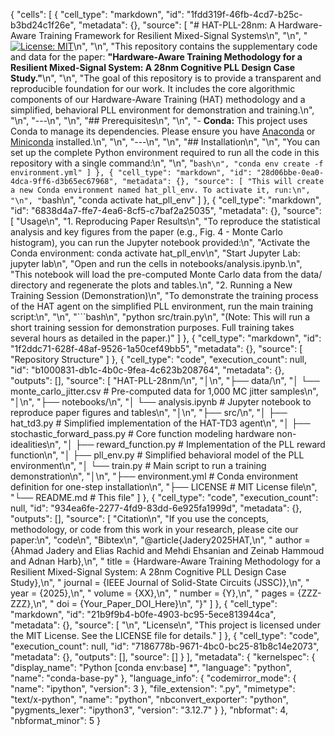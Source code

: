 {
 "cells": [
  {
   "cell_type": "markdown",
   "id": "1fdd319f-46fb-4cd7-b25c-b3bd24c1f26e",
   "metadata": {},
   "source": [
    "# HAT-PLL-28nm: A Hardware-Aware Training Framework for Resilient Mixed-Signal Systems\n",
    "\n",
    "[![License: MIT](https://img.shields.io/badge/License-MIT-yellow.svg)](https://opensource.org/licenses/MIT)\n",
    "\n",
    "This repository contains the supplementary code and data for the paper: **\"Hardware-Aware Training Methodology for a Resilient Mixed-Signal System: A 28nm Cognitive PLL Design Case Study.\"**\n",
    "\n",
    "The goal of this repository is to provide a transparent and reproducible foundation for our work. It includes the core algorithmic components of our Hardware-Aware Training (HAT) methodology and a simplified, behavioral PLL environment for demonstration and training.\n",
    "\n",
    "---\n",
    "\n",
    "## Prerequisites\n",
    "\n",
    "- **Conda:** This project uses Conda to manage its dependencies. Please ensure you have [Anaconda](https://www.anaconda.com/products/individual) or [Miniconda](https://docs.conda.io/en/latest/miniconda.html) installed.\n",
    "\n",
    "---\n",
    "\n",
    "## Installation\n",
    "\n",
    "You can set up the complete Python environment required to run all the code in this repository with a single command:\n",
    "\n",
    "```bash\n",
    "conda env create -f environment.yml"
   ]
  },
  {
   "cell_type": "markdown",
   "id": "28d06bbe-0ea0-4dca-9ff6-d3b65ec67968",
   "metadata": {},
   "source": [
    "This will create a new Conda environment named hat_pll_env. To activate it, run:\n",
    "\n",
    "```bash\n",
    "conda activate hat_pll_env"
   ]
  },
  {
   "cell_type": "markdown",
   "id": "6838d4a7-ffe7-4ea6-8cf5-c7baf2a25035",
   "metadata": {},
   "source": [
    "Usage\n",
    "1. Reproducing Paper Results\n",
    "To reproduce the statistical analysis and key figures from the paper (e.g., Fig. 4 - Monte Carlo histogram), you can run the Jupyter notebook provided:\n",
    "Activate the Conda environment: conda activate hat_pll_env\n",
    "Start Jupyter Lab: jupyter lab\n",
    "Open and run the cells in notebooks/analysis.ipynb.\n",
    "This notebook will load the pre-computed Monte Carlo data from the data/ directory and regenerate the plots and tables.\n",
    "2. Running a New Training Session (Demonstration)\n",
    "To demonstrate the training process of the HAT agent on the simplified PLL environment, run the main training script:\n",
    "\n",
    "```bash\n",
    "python src/train.py\n",
    "(Note: This will run a short training session for demonstration purposes. Full training takes several hours as detailed in the paper.)"
   ]
  },
  {
   "cell_type": "markdown",
   "id": "1f2ddc71-628f-48af-9526-1a50cef49bb5",
   "metadata": {},
   "source": [
    "Repository Structure"
   ]
  },
  {
   "cell_type": "code",
   "execution_count": null,
   "id": "b1000831-db1c-4b0c-9fea-4c623b208764",
   "metadata": {},
   "outputs": [],
   "source": [
    "HAT-PLL-28nm/\n",
    "│\n",
    "├── data/\n",
    "│   └── monte_carlo_jitter.csv  # Pre-computed data for 1,000 MC jitter samples\n",
    "│\n",
    "├── notebooks/\n",
    "│   └── analysis.ipynb          # Jupyter notebook to reproduce paper figures and tables\n",
    "│\n",
    "├── src/\n",
    "│   ├── hat_td3.py              # Simplified implementation of the HAT-TD3 agent\n",
    "│   ├── stochastic_forward_pass.py # Core function modeling hardware non-idealities\n",
    "│   ├── reward_function.py      # Implementation of the PLL reward function\n",
    "│   ├── pll_env.py              # Simplified behavioral model of the PLL environment\n",
    "│   └── train.py                # Main script to run a training demonstration\n",
    "│\n",
    "├── environment.yml             # Conda environment definition for one-step installation\n",
    "├── LICENSE                     # MIT License file\n",
    "└── README.md                   # This file"
   ]
  },
  {
   "cell_type": "code",
   "execution_count": null,
   "id": "934ea6fe-2277-4fd9-83dd-6e925fa1999d",
   "metadata": {},
   "outputs": [],
   "source": [
    "Citation\n",
    "If you use the concepts, methodology, or code from this work in your research, please cite our paper:\n",
    "code\n",
    "Bibtex\n",
    "@article{Jadery2025HAT,\n",
    "  author  = {Ahmad Jadery and Elias Rachid and Mehdi Ehsanian and Zeinab Hammoud and Adnan Harb},\n",
    "  title   = {Hardware-Aware Training Methodology for a Resilient Mixed-Signal System: A 28nm Cognitive PLL Design Case Study},\n",
    "  journal = {IEEE Journal of Solid-State Circuits (JSSC)},\n",
    "  year    = {2025},\n",
    "  volume  = {XX},\n",
    "  number  = {Y},\n",
    "  pages   = {ZZZ-ZZZ},\n",
    "  doi     = {Your_Paper_DOI_Here}\n",
    "}"
   ]
  },
  {
   "cell_type": "markdown",
   "id": "21b9f9b4-b0fe-4903-bc95-5ece813944ca",
   "metadata": {},
   "source": [
    "\n",
    "License\n",
    "This project is licensed under the MIT License. See the LICENSE file for details."
   ]
  },
  {
   "cell_type": "code",
   "execution_count": null,
   "id": "7186778b-9671-4bc0-bc25-81b8c14e2073",
   "metadata": {},
   "outputs": [],
   "source": []
  }
 ],
 "metadata": {
  "kernelspec": {
   "display_name": "Python [conda env:base] *",
   "language": "python",
   "name": "conda-base-py"
  },
  "language_info": {
   "codemirror_mode": {
    "name": "ipython",
    "version": 3
   },
   "file_extension": ".py",
   "mimetype": "text/x-python",
   "name": "python",
   "nbconvert_exporter": "python",
   "pygments_lexer": "ipython3",
   "version": "3.12.7"
  }
 },
 "nbformat": 4,
 "nbformat_minor": 5
}

